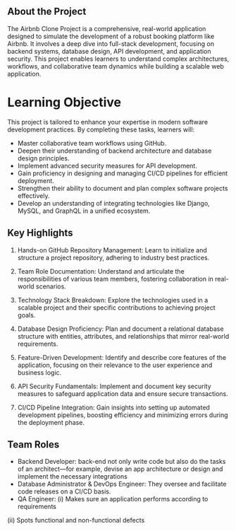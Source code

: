 ## About the Project
The Airbnb Clone Project is a comprehensive, real-world application designed to simulate the development of a robust booking platform like Airbnb. It involves a deep dive into full-stack development, focusing on backend systems, database design, API development, and application security. This project enables learners to understand complex architectures, workflows, and collaborative team dynamics while building a scalable web application.

# Learning Objective
This project is tailored to enhance your expertise in modern software development practices. By completing these tasks, learners will:

- Master collaborative team workflows using GitHub.
- Deepen their understanding of backend architecture and database design principles.
- Implement advanced security measures for API development.
- Gain proficiency in designing and managing CI/CD pipelines for efficient deployment.
- Strengthen their ability to document and plan complex software projects effectively.
- Develop an understanding of integrating technologies like Django, MySQL, and GraphQL in a unified ecosystem.

## Key Highlights
1. Hands-on GitHub Repository Management:
Learn to initialize and structure a project repository, adhering to industry best practices.
2. Team Role Documentation:
  Understand and articulate the responsibilities of various team members, fostering collaboration in real-world scenarios.

3. Technology Stack Breakdown:
Explore the technologies used in a scalable project and their specific contributions to achieving project goals.

4. Database Design Proficiency:
Plan and document a relational database structure with entities, attributes, and relationships that mirror real-world requirements.

5. Feature-Driven Development:
Identify and describe core features of the application, focusing on their relevance to the user experience and business logic.

6. API Security Fundamentals:
Implement and document key security measures to safeguard application data and ensure secure transactions.

7. CI/CD Pipeline Integration:
Gain insights into setting up automated development pipelines, boosting efficiency and minimizing errors during the deployment phase.

## Team Roles
+ Backend Developer: back-end not only write code but also do the tasks of an architect—for example, devise an app architecture or design and implement the necessary integrations
+ Database Administrator & DevOps Engineer: They oversee and facilitate code releases on a CI/CD basis.
+ QA Engineer:
(i) Makes sure an application performs according to requirements

(ii) Spots functional and non-functional defects
